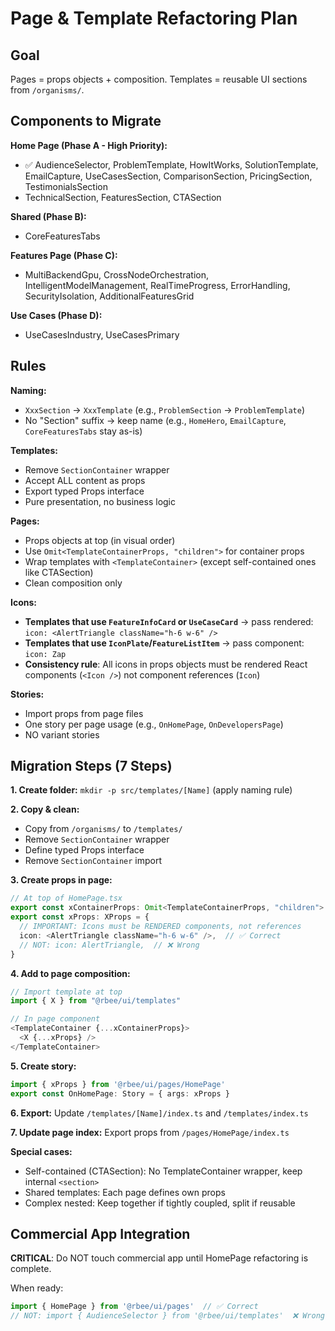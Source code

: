 # Page & Template Refactoring Plan

## Goal
Pages = props objects + composition. Templates = reusable UI sections from `/organisms/`.

## Components to Migrate

**Home Page (Phase A - High Priority):**
- ✅ AudienceSelector, ProblemTemplate, HowItWorks, SolutionTemplate, EmailCapture, UseCasesSection, ComparisonSection, PricingSection, TestimonialsSection
- TechnicalSection, FeaturesSection, CTASection

**Shared (Phase B):**
- CoreFeaturesTabs

**Features Page (Phase C):**
- MultiBackendGpu, CrossNodeOrchestration, IntelligentModelManagement, RealTimeProgress, ErrorHandling, SecurityIsolation, AdditionalFeaturesGrid

**Use Cases (Phase D):**
- UseCasesIndustry, UseCasesPrimary

## Rules

**Naming:**
- `XxxSection` → `XxxTemplate` (e.g., `ProblemSection` → `ProblemTemplate`)
- No "Section" suffix → keep name (e.g., `HomeHero`, `EmailCapture`, `CoreFeaturesTabs` stay as-is)

**Templates:**
- Remove `SectionContainer` wrapper
- Accept ALL content as props
- Export typed Props interface
- Pure presentation, no business logic

**Pages:**
- Props objects at top (in visual order)
- Use `Omit<TemplateContainerProps, "children">` for container props
- Wrap templates with `<TemplateContainer>` (except self-contained ones like CTASection)
- Clean composition only

**Icons:**
- **Templates that use `FeatureInfoCard` or `UseCaseCard`** → pass rendered: `icon: <AlertTriangle className="h-6 w-6" />`
- **Templates that use `IconPlate`/`FeatureListItem`** → pass component: `icon: Zap`
- **Consistency rule**: All icons in props objects must be rendered React components (`<Icon />`) not component references (`Icon`)

**Stories:**
- Import props from page files
- One story per page usage (e.g., `OnHomePage`, `OnDevelopersPage`)
- NO variant stories

## Migration Steps (7 Steps)

**1. Create folder:** `mkdir -p src/templates/[Name]` (apply naming rule)

**2. Copy & clean:**
- Copy from `/organisms/` to `/templates/`
- Remove `SectionContainer` wrapper
- Define typed Props interface
- Remove `SectionContainer` import

**3. Create props in page:**
```typescript
// At top of HomePage.tsx
export const xContainerProps: Omit<TemplateContainerProps, "children"> = { /* layout */ }
export const xProps: XProps = { 
  // IMPORTANT: Icons must be RENDERED components, not references
  icon: <AlertTriangle className="h-6 w-6" />,  // ✅ Correct
  // NOT: icon: AlertTriangle,  // ❌ Wrong
}
```

**4. Add to page composition:**
```typescript
// Import template at top
import { X } from "@rbee/ui/templates"

// In page component
<TemplateContainer {...xContainerProps}>
  <X {...xProps} />
</TemplateContainer>
```

**5. Create story:**
```typescript
import { xProps } from '@rbee/ui/pages/HomePage'
export const OnHomePage: Story = { args: xProps }
```

**6. Export:** Update `/templates/[Name]/index.ts` and `/templates/index.ts`

**7. Update page index:** Export props from `/pages/HomePage/index.ts`

**Special cases:**
- Self-contained (CTASection): No TemplateContainer wrapper, keep internal `<section>`
- Shared templates: Each page defines own props
- Complex nested: Keep together if tightly coupled, split if reusable

## Commercial App Integration

**CRITICAL**: Do NOT touch commercial app until HomePage refactoring is complete.

When ready:
```typescript
import { HomePage } from '@rbee/ui/pages'  // ✅ Correct
// NOT: import { AudienceSelector } from '@rbee/ui/templates'  ❌ Wrong
```
